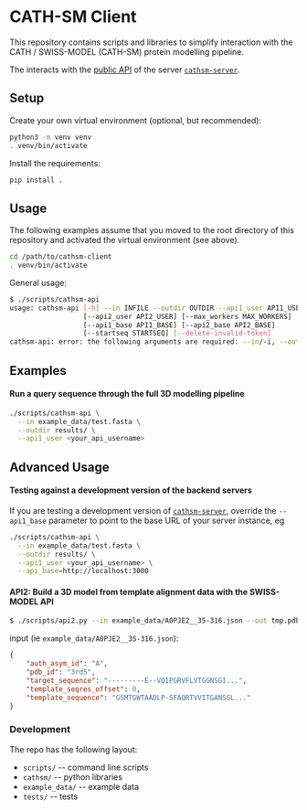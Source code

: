 
# CATH-SM Client

This repository contains scripts and libraries to simplify interaction with the CATH / SWISS-MODEL (CATH-SM) protein modelling pipeline.

The interacts with the [public API](https://api01.cathdb.info/swagger) of the server [`cathsm-server`](https://github.com/CATH-SWISSMODEL/cathsm-server).

## Setup

Create your own virtual environment (optional, but recommended):

```bash
python3 -m venv venv
. venv/bin/activate
```

Install the requirements:

```bash
pip install .
```

## Usage

The following examples assume that you moved to the root directory of this repository and activated the virtual environment (see above).

```bash
cd /path/to/cathsm-client
. venv/bin/activate
```

General usage:

```bash
$ ./scripts/cathsm-api
usage: cathsm-api [-h] --in INFILE --outdir OUTDIR --api1_user API1_USER
                  [--api2_user API2_USER] [--max_workers MAX_WORKERS]
                  [--api1_base API1_BASE] [--api2_base API2_BASE]
                  [--startseq STARTSEQ] [--delete-invalid-token]
cathsm-api: error: the following arguments are required: --in/-i, --outdir/-o, --api1_user/-u
```

## Examples

#### Run a query sequence through the full 3D modelling pipeline

```bash
./scripts/cathsm-api \
  --in example_data/test.fasta \
  --outdir results/ \
  --api1_user <your_api_username>
```

## Advanced Usage

#### Testing against a development version of the backend servers

If you are testing a development version of [`cathsm-server`](https://github.com/CATH-SWISSMODEL/cathsm-server),
override the `--api1_base` parameter to point to the base URL of your server instance, eg

```bash
./scripts/cathsm-api \
  --in example_data/test.fasta \
  --outdir results/ \
  --api1_user <your_api_username> \
  --api_base=http://localhost:3000
```

#### API2: Build a 3D model from template alignment data with the SWISS-MODEL API

```bash
$ ./scripts/api2.py --in example_data/A0PJE2__35-316.json --out tmp.pdb
```

input (ie `example_data/A0PJE2__35-316.json`):

```json
{
    "auth_asym_id": "A",
    "pdb_id": "3rd5",
    "target_sequence": "---------E--VQIPGRVFLVTGGNSGI...",
    "template_seqres_offset": 0,
    "template_sequence": "GSMTGWTAADLP-SFAQRTVVITGANSGL..."
}
```

### Development

The repo has the following layout:

* `scripts/` -- command line scripts
* `cathsm/` -- python libraries
* `example_data/` -- example data
* `tests/` -- tests
